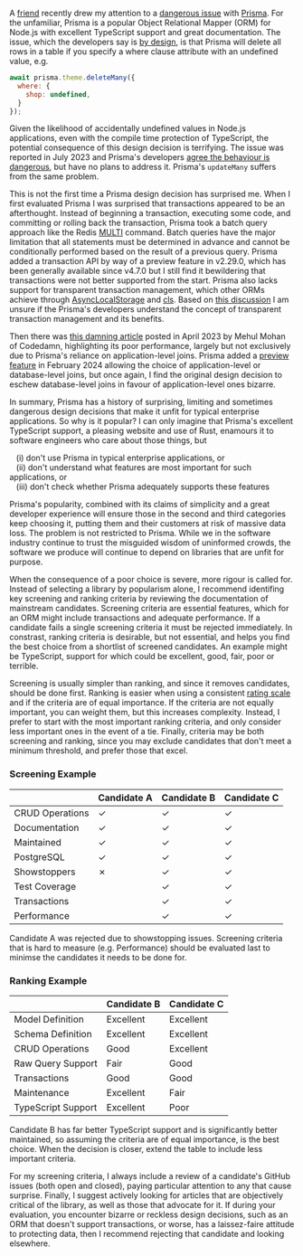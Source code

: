 A [friend](https://www.rouanw.com) recently drew my attention to a [dangerous issue](https://github.com/prisma/prisma/issues/20169) with [Prisma](https://www.prisma.io/). For the unfamiliar, Prisma is a popular Object Relational Mapper (ORM) for Node.js with excellent TypeScript support and great documentation. The issue, which the developers say is [by design](https://github.com/prisma/prisma/issues/20169#issuecomment-1631989456), is that Prisma will delete all rows in a table if you specify a where clause attribute with an undefined value, e.g.

```js
await prisma.theme.deleteMany({
  where: {
    shop: undefined,
  }
});
```

Given the likelihood of accidentally undefined values in Node.js applications, even with the compile time protection of TypeScript, the potential consequence of this design decision is terrifying. The issue was reported in July 2023 and Prisma's developers [agree the behaviour is dangerous](https://github.com/prisma/prisma/issues/20169#issuecomment-1631760913), but have no plans to address it. Prisma's `updateMany` suffers from the same problem.

This is not the first time a Prisma design decision has surprised me. When I first evaluated Prisma I was surprised that transactions appeared to be an afterthought. Instead of beginning a transaction, executing some code, and committing or rolling back the transaction, Prisma took a batch query approach like the Redis [MULTI](https://redis.io/docs/latest/commands/multi/) command. Batch queries have the major limitation that all statements must be determined in advance and cannot be conditionally performed based on the result of a previous query. Prisma added a transaction API by way of a preview feature in v2.29.0, which has been generally available since v4.7.0 but I still find it bewildering that transactions were not better supported from the start. Prisma also lacks support for transparent transaction management, which other ORMs achieve through [AsyncLocalStorage](https://nodejs.org/api/async_context.html) and [cls](https://www.npmjs.com/package/cls). Based on [this discussion](https://github.com/prisma/prisma/issues/5729) I am unsure if the Prisma's developers understand the concept of transparent transaction management and its benefits.

Then there was [this damning article](https://codedamn.com/news/product/dont-use-prisma) posted in April 2023 by Mehul Mohan of Codedamn, highlighting its poor performance, largely but not exclusively due to Prisma's reliance on application-level joins. Prisma added a [preview feature](https://www.prisma.io/blog/prisma-orm-now-lets-you-choose-the-best-join-strategy-preview) in February 2024 allowing the choice of application-level or database-level joins, but once again, I find the original design decision to eschew database-level joins in favour of application-level ones bizarre.

In summary, Prisma has a history of surprising, limiting and sometimes dangerous design decisions that make it unfit for typical enterprise applications. So why is it popular? I can only imagine that Prisma's excellent TypeScript support, a pleasing website and use of Rust, enamours it to software engineers who care about those things, but

&nbsp;&nbsp;&nbsp;(i) don't use Prisma in typical enterprise applications, or<br>
&nbsp;&nbsp;&nbsp;(ii) don't understand what features are most important for such applications, or<br>
&nbsp;&nbsp;&nbsp;(iii) don't check whether Prisma adequately supports these features<br>

Prisma's popularity, combined with its claims of simplicity and a great developer experience will ensure those in the second and third categories keep choosing it, putting them and their customers at risk of massive data loss. The problem is not restricted to Prisma. While we in the software industry continue to trust the misguided wisdom of uninformed crowds, the software we produce will continue to depend on libraries that are unfit for purpose.

When the consequence of a poor choice is severe, more rigour is called for. Instead of selecting a library by popularism alone, I recommend identifing key screening and ranking criteria by reviewing the documentation of mainstream candidates. Screening criteria are essential features, which for an ORM might include transactions and adequate performance. If a candidate fails a single screening criteria it must be rejected immediately. In constrast, ranking criteria is desirable, but not essential, and helps you find the best choice from a shortlist of screened candidates. An example might be TypeScript, support for which could be excellent, good, fair, poor or terrible.

Screening is usually simpler than ranking, and since it removes candidates, should be done first. Ranking is easier when using a consistent [rating scale](https://en.wikipedia.org/wiki/Rating_scale) and if the criteria are of equal importance. If the criteria are not equally important, you can weight them, but this increases complexity. Instead, I prefer to start with the most important ranking criteria, and only consider less important ones in the event of a tie. Finally, criteria may be both screening and ranking, since you may exclude candidates that don't meet a minimum threshold, and prefer those that excel.

### Screening Example
<table>
<thead>
<tr>
<th></th>
<th>Candidate A</th>
<th>Candidate B</th>
<th>Candidate C</th>
</tr>
</thead>
<tbody>
<tr>
<td>CRUD Operations</td>
<td>✓</td>
<td>✓</td>
<td>✓</td>
</tr>
<tr>
<td>Documentation</td>
<td>✓</td>
<td>✓</td>
<td>✓</td>
</tr>
<tr>
<td>Maintained</td>
<td>✓</td>
<td>✓</td>
<td>✓</td>
</tr>
<tr>
<td>PostgreSQL</td>
<td>✓</td>
<td>✓</td>
<td>✓</td>
</tr>
<tr>
<td>Showstoppers</td>
<td>✗</td>
<td>✓</td>
<td>✓</td>
</tr>
<tr>
<td>Test Coverage</td>
<td></td>
<td>✓</td>
<td>✓</td>
</tr>
<tr>
<td>Transactions</td>
<td></td>
<td>✓</td>
<td>✓</td>
</tr>
<tr>
<td>Performance</td>
<td></td>
<td>✓</td>
<td>✓</td>
</tr>
</tbody>
</table>

Candidate A was rejected due to showstopping issues. Screening criteria that is hard to measure (e.g. Performance) should be evaluated last to minimse the candidates it needs to be done for.

### Ranking Example
<table>
<thead>
<tr>
<th></th>
<th>Candidate B</th>
<th>Candidate C</th>
</tr>
</thead>
<tbody>
<tr>
<td>Model Definition</td>
<td>Excellent</td>
<td>Excellent</td>
</tr>
<tr>
<td>Schema Definition</td>
<td>Excellent</td>
<td>Excellent</td>
</tr>
<tr>
<td>CRUD Operations</td>
<td>Good</td>
<td>Excellent</td>
</tr>
<tr>
<td>Raw Query Support</td>
<td>Fair</td>
<td>Good</td>
</tr>
<tr>
<td>Transactions</td>
<td>Good</td>
<td>Good</td>
</tr>
<tr>
<td>Maintenance</td>
<td>Excellent</td>
<td>Fair</td>
</tr>
<tr>
<td>TypeScript Support</td>
<td>Excellent</td>
<td>Poor</td>
</tr>
</tbody>
</table>

Candidate B has far better TypeScript support and is significantly better maintained, so assuming the criteria are of equal importance, is the best choice. When the decision is closer, extend the table to include less important criteria.

For my screening criteria, I always include a review of a candidate's GitHub issues (both open and closed), paying particular attention to any that cause surprise. Finally, I suggest actively looking for articles that are objectively critical of the library, as well as those that advocate for it. If during your evaluation, you encounter bizarre or reckless design decisions, such as an ORM that doesn't support transactions, or worse, has a laissez-faire attitude to protecting data, then I recommend rejecting that candidate and looking elsewhere.
